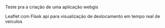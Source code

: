 Teste pra a criação de uma aplicação webgis 

Leaflet com Flask api para visualização de deslocamento em tempo real de veiculos
